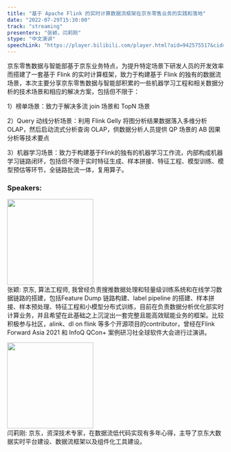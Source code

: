```yaml
---
title: "基于 Apache Flink 的实时计算数据流框架在京东零售业务的实践和落地"
date: "2022-07-29T15:30:00"
track: "streaming"
presenters: "张颖，闫莉刚"
stype: "中文演讲"
speechLink: "https://player.bilibili.com/player.html?aid=942575517&cid=817760221&page=1"
---
```

京东零售数据与智能部基于京东业务特点，为提升特定场景下研发人员的开发效率而搭建了一套基于 Flink 的实时计算框架，致力于构建基于 Flink 的独有的数据流场景，本次主要分享京东零售数据与智能部积累的一些机器学习工程和相关数据分析的技术场景和相应的解决方案，包括但不限于：

1）榜单场景：致力于解决多流 join 场景和 TopN 场景

2）Query 动线分析场景：利用 Flink Gelly 将图分析结果数据落入多维分析 OLAP，然后启动流式分析查询 OLAP，供数据分析人员提供 QP 场景的 AB 因果分析等技术要点

3）机器学习场景：致力于构建基于Flink的独有的机器学习工作流，内部构成机器学习链路闭环，包括但不限于实时特征生成、样本拼接、特征工程、模型训练、模型预估等环节，全链路批流一体，复用算子。
 ### Speakers: 
 <img src="images/speaker/1112.png" width="200" /><br>张颖: 京东, 算法工程师, 我曾经负责搜推数据处理和轻量级训练系统和在线学习数据链路的搭建，包括Feature Dump 链路构建、label pipeline 的搭建、样本拼接、样本预处理、特征工程和小模型分布式训练，目前在负责数据分析优化部实时计算业务，并且希望在此基础之上沉淀出一套完整且能高效赋能业务的框架。比较积极参与社区，alink、dl on flink 等多个开源项目的contributor，曾经在Flink Forward Asia 2021 和 InfoQ QCon+ 案例研习社全球软件大会进行过演讲。

  <img src="images/speaker/1112_2.png" width="200" /><br>闫莉刚: 京东，资深技术专家，在数据流低代码实现有多年心得，主导了京东大数据实时平台建设、数据流框架以及组件化工具建设。


